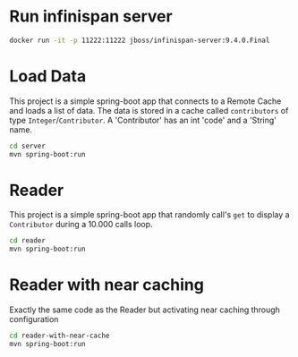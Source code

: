 # Run infinispan server

```bash 
docker run -it -p 11222:11222 jboss/infinispan-server:9.4.0.Final
```

# Load Data
This project is a simple spring-boot app that connects to a Remote Cache and loads a list of data.
The data is stored in a cache called `contributors` of type `Integer`/`Contributor`.
A 'Contributor' has an int 'code' and a 'String' name.

```bash
cd server
mvn spring-boot:run
```

# Reader
This project is a simple spring-boot app that randomly call's `get` to display a `Contributor` during a 10.000 calls loop.

```bash
cd reader
mvn spring-boot:run
```

# Reader with near caching
Exactly the same code as the Reader but activating near caching through configuration 

```bash
cd reader-with-near-cache
mvn spring-boot:run
```
